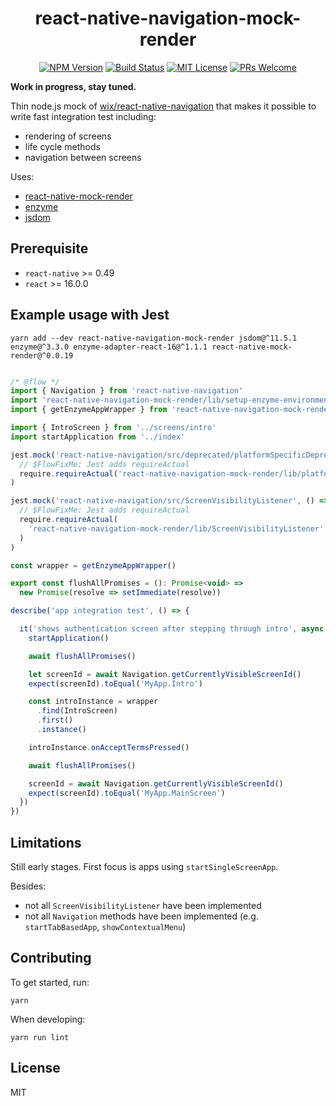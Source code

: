 <div align="center">
  <h1>react-native-navigation-mock-render</h1>

  [![NPM Version](https://img.shields.io/npm/v/react-native-navigation-mock-render.svg?style=flat)](https://www.npmjs.com/package/react-native-navigation-mock-render)
  [![Build Status](https://travis-ci.org/skovhus/react-native-navigation-mock-render.svg?branch=master)](https://travis-ci.org/skovhus/react-native-navigation-mock-render)
  [![MIT License](https://img.shields.io/npm/l/react-native-navigation-mock-render.svg?style=flat-square)](https://github.com/skovhus/react-native-navigation-mock-render/blob/master/LICENSE)
  [![PRs Welcome](https://img.shields.io/badge/PRs-welcome-brightgreen.svg?style=flat-square)](http://makeapullrequest.com)
</div>

**Work in progress, stay tuned.**

Thin node.js mock of [wix/react-native-navigation](https://github.com/wix/react-native-navigation) that makes it possible to write fast integration test including:
- rendering of screens
- life cycle methods
- navigation between screens

Uses:
- [react-native-mock-render](https://github.com/Root-App/react-native-mock-render)
- [enzyme](https://github.com/airbnb/enzyme)
- [jsdom](https://github.com/tmpvar/jsdom)

## Prerequisite

- `react-native` >= 0.49
- `react` >= 16.0.0


## Example usage with Jest

```shell
yarn add --dev react-native-navigation-mock-render jsdom@^11.5.1 enzyme@^3.3.0 enzyme-adapter-react-16@^1.1.1 react-native-mock-render@^0.0.19
```

```javascript

/* @flow */
import { Navigation } from 'react-native-navigation'
import 'react-native-navigation-mock-render/lib/setup-enzyme-environment'
import { getEnzymeAppWrapper } from 'react-native-navigation-mock-render/lib/platform'

import { IntroScreen } from '../screens/intro'
import startApplication from '../index'

jest.mock('react-native-navigation/src/deprecated/platformSpecificDeprecated', () =>
  // $FlowFixMe: Jest adds requireActual
  require.requireActual('react-native-navigation-mock-render/lib/platform')
)

jest.mock('react-native-navigation/src/ScreenVisibilityListener', () =>
  // $FlowFixMe: Jest adds requireActual
  require.requireActual(
    'react-native-navigation-mock-render/lib/ScreenVisibilityListener'
  )
)

const wrapper = getEnzymeAppWrapper()

export const flushAllPromises = (): Promise<void> =>
  new Promise(resolve => setImmediate(resolve))

describe('app integration test', () => {

  it('shows authentication screen after stepping through intro', async () => {
    startApplication()

    await flushAllPromises()

    let screenId = await Navigation.getCurrentlyVisibleScreenId()
    expect(screenId).toEqual('MyApp.Intro')

    const introInstance = wrapper
      .find(IntroScreen)
      .first()
      .instance()

    introInstance.onAcceptTermsPressed()

    await flushAllPromises()

    screenId = await Navigation.getCurrentlyVisibleScreenId()
    expect(screenId).toEqual('MyApp.MainScreen')
  })
})
```

## Limitations

Still early stages. First focus is apps using `startSingleScreenApp`.

Besides:
- not all `ScreenVisibilityListener` have been implemented
- not all `Navigation` methods have been implemented (e.g. `startTabBasedApp`, `showContextualMenu`)


## Contributing

To get started, run:

	yarn

When developing:

	yarn run lint


## License

MIT
